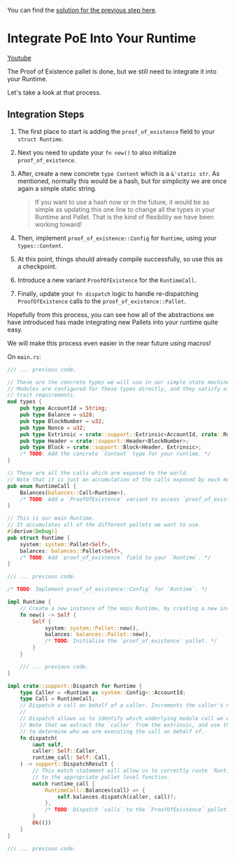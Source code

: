 You can find the [solution for the previous step here](https://gist.github.com/nomadbitcoin/4a8f9dec88337d3b6f40e4d6840dc305).

# Integrate PoE Into Your Runtime

[Youtube](https://www.youtube.com/watch?v=Ma7MzDVqjXY)

The Proof of Existence pallet is done, but we still need to integrate it into your Runtime.

Let's take a look at that process.

## Integration Steps

1. The first place to start is adding the `proof_of_existence` field to your `struct Runtime`.
2. Next you need to update your `fn new()` to also initialize `proof_of_existence`.
3. After, create a new concrete `type Content` which is a `&'static str`. As mentioned, normally this would be a hash, but for simplicity we are once again a simple static string.

	> If you want to use a hash now or in the future, it would be as simple as updating this one line to change all the types in your Runtime and Pallet. That is the kind of flexibility we have been working toward!

4. Then, implement `proof_of_existence::Config` for `Runtime`, using your `types::Content`.
5. At this point, things should already compile successfully, so use this as a checkpoint.
6. Introduce a new variant `ProofOfExistence` for the `RuntimeCall`.
7. Finally, update your `fn dispatch` logic to handle re-dispatching `ProofOfExistence` calls to the `proof_of_existence::Pallet`.

Hopefully from this process, you can see how all of the abstractions we have introduced has made integrating new Pallets into your runtime quite easy.

We will make this process even easier in the near future using macros!

On `main.rs`:

```rust
/// ... previous code.

// These are the concrete types we will use in our simple state machine.
// Modules are configured for these types directly, and they satisfy all of our
// trait requirements.
mod types {
	pub type AccountId = String;
	pub type Balance = u128;
	pub type BlockNumber = u32;
	pub type Nonce = u32;
	pub type Extrinsic = crate::support::Extrinsic<AccountId, crate::RuntimeCall>;
	pub type Header = crate::support::Header<BlockNumber>;
	pub type Block = crate::support::Block<Header, Extrinsic>;
	/* TODO: Add the concrete `Content` type for your runtime. */
}

// These are all the calls which are exposed to the world.
// Note that it is just an accumulation of the calls exposed by each module.
pub enum RuntimeCall {
	Balances(balances::Call<Runtime>),
	/* TODO: Add a `ProofOfExistence` variant to access `proof_of_existence::Call`. */
}

// This is our main Runtime.
// It accumulates all of the different pallets we want to use.
#[derive(Debug)]
pub struct Runtime {
	system: system::Pallet<Self>,
	balances: balances::Pallet<Self>,
	/* TODO: Add `proof_of_existence` field to your `Runtime`. */
}

/// ... previous code.

/* TODO: Implement proof_of_existence::Config` for `Runtime`. */

impl Runtime {
	// Create a new instance of the main Runtime, by creating a new instance of each pallet.
	fn new() -> Self {
		Self {
			system: system::Pallet::new(),
			balances: balances::Pallet::new(),
			/* TODO: Initialize the `proof_of_existence` pallet. */
		}
	}

    /// ... previous code.
}

impl crate::support::Dispatch for Runtime {
	type Caller = <Runtime as system::Config>::AccountId;
	type Call = RuntimeCall;
	// Dispatch a call on behalf of a caller. Increments the caller's nonce.
	//
	// Dispatch allows us to identify which underlying module call we want to execute.
	// Note that we extract the `caller` from the extrinsic, and use that information
	// to determine who we are executing the call on behalf of.
	fn dispatch(
		&mut self,
		caller: Self::Caller,
		runtime_call: Self::Call,
	) -> support::DispatchResult {
		// This match statement will allow us to correctly route `RuntimeCall`s
		// to the appropriate pallet level function.
		match runtime_call {
			RuntimeCall::Balances(call) => {
				self.balances.dispatch(caller, call)?;
			},
			/* TODO: Dispatch `calls` to the `ProofOfExistence` pallet. */
		}
		Ok(())
	}
}

/// ... previous code.
```